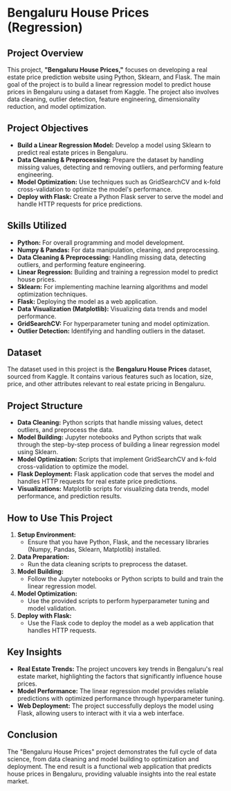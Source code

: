 
# Bengaluru House Prices (Regression)

## Project Overview
This project, **"Bengaluru House Prices,"** focuses on developing a real estate price prediction website using Python, Sklearn, and Flask. The main goal of the project is to build a linear regression model to predict house prices in Bengaluru using a dataset from Kaggle. The project also involves data cleaning, outlier detection, feature engineering, dimensionality reduction, and model optimization.

## Project Objectives
- **Build a Linear Regression Model:** Develop a model using Sklearn to predict real estate prices in Bengaluru.
- **Data Cleaning & Preprocessing:** Prepare the dataset by handling missing values, detecting and removing outliers, and performing feature engineering.
- **Model Optimization:** Use techniques such as GridSearchCV and k-fold cross-validation to optimize the model's performance.
- **Deploy with Flask:** Create a Python Flask server to serve the model and handle HTTP requests for price predictions.

## Skills Utilized
- **Python:** For overall programming and model development.
- **Numpy & Pandas:** For data manipulation, cleaning, and preprocessing.
- **Data Cleaning & Preprocessing:** Handling missing data, detecting outliers, and performing feature engineering.
- **Linear Regression:** Building and training a regression model to predict house prices.
- **Sklearn:** For implementing machine learning algorithms and model optimization techniques.
- **Flask:** Deploying the model as a web application.
- **Data Visualization (Matplotlib):** Visualizing data trends and model performance.
- **GridSearchCV:** For hyperparameter tuning and model optimization.
- **Outlier Detection:** Identifying and handling outliers in the dataset.

## Dataset
The dataset used in this project is the **Bengaluru House Prices** dataset, sourced from Kaggle. It contains various features such as location, size, price, and other attributes relevant to real estate pricing in Bengaluru.

## Project Structure
- **Data Cleaning:** Python scripts that handle missing values, detect outliers, and preprocess the data.
- **Model Building:** Jupyter notebooks and Python scripts that walk through the step-by-step process of building a linear regression model using Sklearn.
- **Model Optimization:** Scripts that implement GridSearchCV and k-fold cross-validation to optimize the model.
- **Flask Deployment:** Flask application code that serves the model and handles HTTP requests for real estate price predictions.
- **Visualizations:** Matplotlib scripts for visualizing data trends, model performance, and prediction results.

## How to Use This Project
1. **Setup Environment:**
   - Ensure that you have Python, Flask, and the necessary libraries (Numpy, Pandas, Sklearn, Matplotlib) installed.
2. **Data Preparation:**
   - Run the data cleaning scripts to preprocess the dataset.
3. **Model Building:**
   - Follow the Jupyter notebooks or Python scripts to build and train the linear regression model.
4. **Model Optimization:**
   - Use the provided scripts to perform hyperparameter tuning and model validation.
5. **Deploy with Flask:**
   - Use the Flask code to deploy the model as a web application that handles HTTP requests.

## Key Insights
- **Real Estate Trends:** The project uncovers key trends in Bengaluru's real estate market, highlighting the factors that significantly influence house prices.
- **Model Performance:** The linear regression model provides reliable predictions with optimized performance through hyperparameter tuning.
- **Web Deployment:** The project successfully deploys the model using Flask, allowing users to interact with it via a web interface.

## Conclusion
The "Bengaluru House Prices" project demonstrates the full cycle of data science, from data cleaning and model building to optimization and deployment. The end result is a functional web application that predicts house prices in Bengaluru, providing valuable insights into the real estate market.

